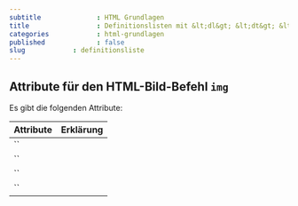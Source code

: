```yaml
---
subtitle              : HTML Grundlagen
title                 : Definitionslisten mit &lt;dl&gt; &lt;dt&gt; &lt;dd&gt;
categories            : html-grundlagen
published             : false
slug            : definitionsliste
---
```


<!-- readmore -->



## Attribute für den HTML-Bild-Befehl `img`

Es gibt die folgenden Attribute:

|  Attribute   |  Erklärung |
|:-------------|:-----------|
| ``           |      |
| ``           |      |
| ``           |      |
| ``           |      |
